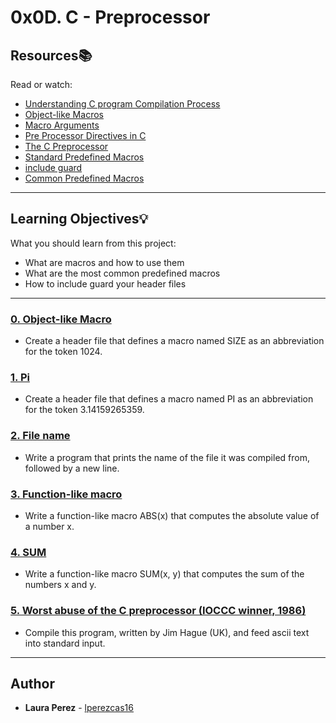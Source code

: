 # 0x0D. C - Preprocessor

## Resources:books:
Read or watch:
* [Understanding C program Compilation Process](https://intranet.hbtn.io/rltoken/UlmUG7PSamY2_qL6xze6wg)
* [Object-like Macros](https://intranet.hbtn.io/rltoken/KAqnlwAvPZ84KI2JFlJpSg)
* [Macro Arguments](https://intranet.hbtn.io/rltoken/cJyU0mmGRx_Wd9x8WwygOQ)
* [Pre Processor Directives in C](https://intranet.hbtn.io/rltoken/A5176irunoejPUjwT3pFCQ)
* [The C Preprocessor](https://intranet.hbtn.io/rltoken/lgohqkU5DlzUBkO2MeMmHA)
* [Standard Predefined Macros](https://intranet.hbtn.io/rltoken/C47iIZ3tGug6sklTB7hT_Q)
* [include guard](https://intranet.hbtn.io/rltoken/sqLUMtBCgAAXVdhIaVoaWQ)
* [Common Predefined Macros](https://intranet.hbtn.io/rltoken/fJJUPJ-zZXlh3db00FEsJw)

---
## Learning Objectives:bulb:
What you should learn from this project:

* What are macros and how to use them
* What are the most common predefined macros
* How to include guard your header files

---

### [0. Object-like Macro](./0-object_like_macro.h)
* Create a header file that defines a macro named SIZE as an abbreviation for the token 1024.


### [1. Pi](./1-pi.h)
* Create a header file that defines a macro named PI as an abbreviation for the token 3.14159265359.


### [2. File name](./2-main.c)
* Write a program that prints the name of the file it was compiled from, followed by a new line.


### [3. Function-like macro](./3-function_like_macro.h)
* Write a function-like macro ABS(x) that computes the absolute value of a number x.


### [4. SUM](./4-sum.h)
* Write a function-like macro SUM(x, y) that computes the sum of the numbers x and y.


### [5. Worst abuse of the C preprocessor (IOCCC winner, 1986)](./101-preprocessor_abuse.c)
* Compile this program, written by Jim Hague (UK), and feed ascii text into standard input.


---

## Author
* **Laura Perez** - [lperezcas16](https://github.com/lperezcas16)